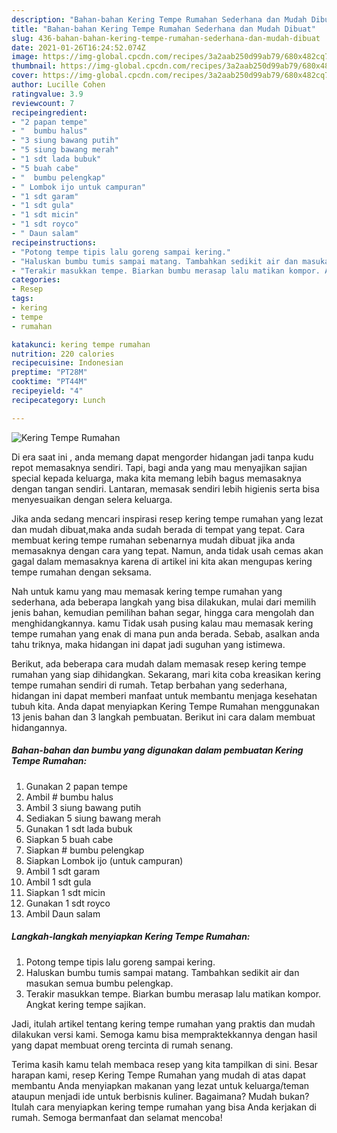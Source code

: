 ```yaml
---
description: "Bahan-bahan Kering Tempe Rumahan Sederhana dan Mudah Dibuat"
title: "Bahan-bahan Kering Tempe Rumahan Sederhana dan Mudah Dibuat"
slug: 436-bahan-bahan-kering-tempe-rumahan-sederhana-dan-mudah-dibuat
date: 2021-01-26T16:24:52.074Z
image: https://img-global.cpcdn.com/recipes/3a2aab250d99ab79/680x482cq70/kering-tempe-rumahan-foto-resep-utama.jpg
thumbnail: https://img-global.cpcdn.com/recipes/3a2aab250d99ab79/680x482cq70/kering-tempe-rumahan-foto-resep-utama.jpg
cover: https://img-global.cpcdn.com/recipes/3a2aab250d99ab79/680x482cq70/kering-tempe-rumahan-foto-resep-utama.jpg
author: Lucille Cohen
ratingvalue: 3.9
reviewcount: 7
recipeingredient:
- "2 papan tempe"
- "  bumbu halus"
- "3 siung bawang putih"
- "5 siung bawang merah"
- "1 sdt lada bubuk"
- "5 buah cabe"
- "  bumbu pelengkap"
- " Lombok ijo untuk campuran"
- "1 sdt garam"
- "1 sdt gula"
- "1 sdt micin"
- "1 sdt royco"
- " Daun salam"
recipeinstructions:
- "Potong tempe tipis lalu goreng sampai kering."
- "Haluskan bumbu tumis sampai matang. Tambahkan sedikit air dan masukan semua bumbu pelengkap."
- "Terakir masukkan tempe. Biarkan bumbu merasap lalu matikan kompor. Angkat kering tempe sajikan."
categories:
- Resep
tags:
- kering
- tempe
- rumahan

katakunci: kering tempe rumahan 
nutrition: 220 calories
recipecuisine: Indonesian
preptime: "PT28M"
cooktime: "PT44M"
recipeyield: "4"
recipecategory: Lunch

---
```



![Kering Tempe Rumahan](https://img-global.cpcdn.com/recipes/3a2aab250d99ab79/680x482cq70/kering-tempe-rumahan-foto-resep-utama.jpg)

Di era  saat ini , anda memang dapat mengorder hidangan jadi tanpa kudu repot memasaknya sendiri. Tapi, bagi anda yang mau menyajikan sajian special kepada keluarga, maka kita memang lebih bagus memasaknya dengan tangan sendiri. Lantaran, memasak sendiri lebih higienis serta bisa menyesuaikan dengan selera keluarga.

Jika anda sedang mencari inspirasi resep kering tempe rumahan yang lezat dan mudah dibuat,maka anda sudah berada di tempat yang tepat. Cara membuat kering tempe rumahan  sebenarnya mudah dibuat jika anda memasaknya dengan cara yang tepat. Namun, anda tidak usah cemas akan gagal dalam memasaknya 
karena di artikel ini kita akan mengupas kering tempe rumahan dengan seksama.  



Nah untuk kamu yang mau memasak kering tempe rumahan yang sederhana, ada beberapa langkah yang bisa dilakukan, mulai dari memilih jenis bahan, kemudian pemilihan bahan segar, hingga cara mengolah dan menghidangkannya. kamu Tidak usah pusing kalau mau memasak kering tempe rumahan yang enak di mana pun anda berada. Sebab, asalkan anda  tahu triknya, maka hidangan ini dapat jadi suguhan yang istimewa.

Berikut, ada beberapa cara mudah dalam memasak resep kering tempe rumahan yang siap dihidangkan. Sekarang, mari kita coba kreasikan kering tempe rumahan sendiri di rumah. Tetap berbahan yang sederhana, hidangan ini dapat memberi manfaat untuk membantu menjaga kesehatan tubuh kita. Anda dapat menyiapkan Kering Tempe Rumahan menggunakan 13 jenis bahan dan 3 langkah pembuatan. Berikut ini cara dalam membuat hidangannya.

<!--inarticleads1-->

##### Bahan-bahan dan bumbu yang digunakan dalam pembuatan Kering Tempe Rumahan:

1. Gunakan 2 papan tempe
1. Ambil  # bumbu halus
1. Ambil 3 siung bawang putih
1. Sediakan 5 siung bawang merah
1. Gunakan 1 sdt lada bubuk
1. Siapkan 5 buah cabe
1. Siapkan  # bumbu pelengkap
1. Siapkan  Lombok ijo (untuk campuran)
1. Ambil 1 sdt garam
1. Ambil 1 sdt gula
1. Siapkan 1 sdt micin
1. Gunakan 1 sdt royco
1. Ambil  Daun salam




<!--inarticleads2-->

##### Langkah-langkah menyiapkan Kering Tempe Rumahan:

1. Potong tempe tipis lalu goreng sampai kering.
1. Haluskan bumbu tumis sampai matang. Tambahkan sedikit air dan masukan semua bumbu pelengkap.
1. Terakir masukkan tempe. Biarkan bumbu merasap lalu matikan kompor. Angkat kering tempe sajikan.




Jadi, itulah artikel tentang  kering tempe rumahan  yang praktis dan mudah dilakukan versi kami. Semoga kamu bisa mempraktekkannya dengan hasil yang dapat membuat oreng tercinta di rumah senang. 

Terima kasih kamu telah membaca resep yang kita tampilkan di sini. Besar harapan kami, resep  Kering Tempe Rumahan yang mudah di atas dapat membantu Anda menyiapkan makanan yang lezat untuk keluarga/teman ataupun menjadi ide untuk berbisnis kuliner. Bagaimana? Mudah bukan? Itulah cara menyiapkan kering tempe rumahan yang bisa Anda kerjakan di rumah. Semoga bermanfaat dan selamat mencoba!

